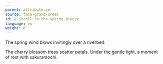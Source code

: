```yaml
---
parent: attribute.ce
source: fate-grand-order
id: a-stroll-in-the-spring-breeze
language: en
weight: 0
---
```


The spring wind blows invitingly over a riverbed.

The cherry blossom trees scatter petals.
Under the gentle light, a moment of rest with sakuramochi.

